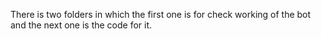 There is two folders in which the first one is for check working of the bot and the next one is the code for it.
